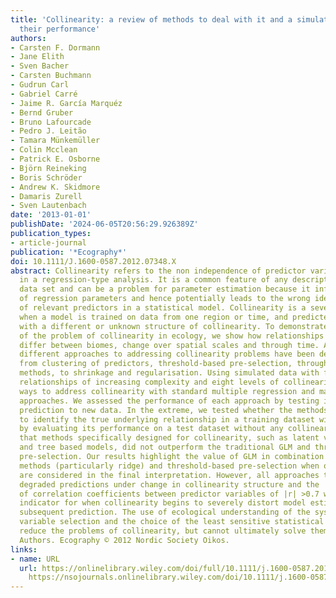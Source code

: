 ```yaml
---
title: 'Collinearity: a review of methods to deal with it and a simulation study evaluating
  their performance'
authors:
- Carsten F. Dormann
- Jane Elith
- Sven Bacher
- Carsten Buchmann
- Gudrun Carl
- Gabriel Carré
- Jaime R. García Marquéz
- Bernd Gruber
- Bruno Lafourcade
- Pedro J. Leitão
- Tamara Münkemüller
- Colin Mcclean
- Patrick E. Osborne
- Björn Reineking
- Boris Schröder
- Andrew K. Skidmore
- Damaris Zurell
- Sven Lautenbach
date: '2013-01-01'
publishDate: '2024-06-05T20:56:29.926389Z'
publication_types:
- article-journal
publication: '*Ecography*'
doi: 10.1111/J.1600-0587.2012.07348.X
abstract: Collinearity refers to the non independence of predictor variables, usually
  in a regression-type analysis. It is a common feature of any descriptive ecological
  data set and can be a problem for parameter estimation because it inflates the variance
  of regression parameters and hence potentially leads to the wrong identification
  of relevant predictors in a statistical model. Collinearity is a severe problem
  when a model is trained on data from one region or time, and predicted to another
  with a different or unknown structure of collinearity. To demonstrate the reach
  of the problem of collinearity in ecology, we show how relationships among predictors
  differ between biomes, change over spatial scales and through time. Across disciplines,
  different approaches to addressing collinearity problems have been developed, ranging
  from clustering of predictors, threshold-based pre-selection, through latent variable
  methods, to shrinkage and regularisation. Using simulated data with five predictor-response
  relationships of increasing complexity and eight levels of collinearity we compared
  ways to address collinearity with standard multiple regression and machine-learning
  approaches. We assessed the performance of each approach by testing its impact on
  prediction to new data. In the extreme, we tested whether the methods were able
  to identify the true underlying relationship in a training dataset with strong collinearity
  by evaluating its performance on a test dataset without any collinearity. We found
  that methods specifically designed for collinearity, such as latent variable methods
  and tree based models, did not outperform the traditional GLM and threshold-based
  pre-selection. Our results highlight the value of GLM in combination with penalised
  methods (particularly ridge) and threshold-based pre-selection when omitted variables
  are considered in the final interpretation. However, all approaches tested yielded
  degraded predictions under change in collinearity structure and the 'folk lore'-thresholds
  of correlation coefficients between predictor variables of |r| >0.7 was an appropriate
  indicator for when collinearity begins to severely distort model estimation and
  subsequent prediction. The use of ecological understanding of the system in pre-analysis
  variable selection and the choice of the least sensitive statistical approaches
  reduce the problems of collinearity, but cannot ultimately solve them. © 2012 The
  Authors. Ecography © 2012 Nordic Society Oikos.
links:
- name: URL
  url: https://onlinelibrary.wiley.com/doi/full/10.1111/j.1600-0587.2012.07348.x https://onlinelibrary.wiley.com/doi/abs/10.1111/j.1600-0587.2012.07348.x
    https://nsojournals.onlinelibrary.wiley.com/doi/10.1111/j.1600-0587.2012.07348.x
---
```

